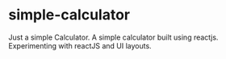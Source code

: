 # simple-calculator
Just a simple Calculator.
A simple calculator built using reactjs. 
Experimenting with reactJS and UI layouts.
